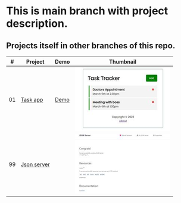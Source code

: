 # This is main branch with project description.
## Projects itself in other branches of this repo.

|  #  | Project  | Demo          |Thumbnail|
| :-: | -------- | ------------- |---------|
|01| [Task app](https://github.com/xml12333/angularJS/tree/01-task-app)| [Demo](https://nikt-angular-task-app.netlify.app/)| ![Thumbnail](info/01-task-app/info_thumbnail.jpg)|
|99| [Json server](https://github.com/xml12333/angularJS/tree/99-json-server)| | ![Thumbnail](info/99-json-server/info_thumbnail.jpg)|
